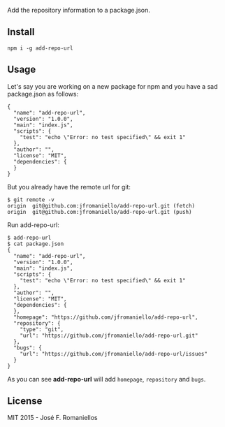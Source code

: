 Add the repository information to a package.json.

## Install

```
npm i -g add-repo-url
```

## Usage

Let's say you are working on a new package for npm and you have a sad package.json as follows:

```
{
  "name": "add-repo-url",
  "version": "1.0.0",
  "main": "index.js",
  "scripts": {
    "test": "echo \"Error: no test specified\" && exit 1"
  },
  "author": "",
  "license": "MIT",
  "dependencies": {
  }
}
```

But you already have the remote url for git:

```
$ git remote -v
origin	git@github.com:jfromaniello/add-repo-url.git (fetch)
origin	git@github.com:jfromaniello/add-repo-url.git (push)
```

Run add-repo-url:

```
$ add-repo-url
$ cat package.json
{
  "name": "add-repo-url",
  "version": "1.0.0",
  "main": "index.js",
  "scripts": {
    "test": "echo \"Error: no test specified\" && exit 1"
  },
  "author": "",
  "license": "MIT",
  "dependencies": {
  },
  "homepage": "https://github.com/jfromaniello/add-repo-url",
  "repository": {
    "type": "git",
    "url": "https://github.com/jfromaniello/add-repo-url.git"
  },
  "bugs": {
    "url": "https://github.com/jfromaniello/add-repo-url/issues"
  }
}
```

As you can see **add-repo-url** will add `homepage`, `repository` and `bugs`.

## License

MIT 2015 - José F. Romaniellos